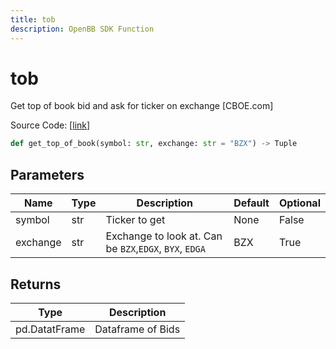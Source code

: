 ```yaml
---
title: tob
description: OpenBB SDK Function
---
```


# tob

Get top of book bid and ask for ticker on exchange [CBOE.com]

Source Code: [[link](https://github.com/OpenBB-finance/OpenBBTerminal/tree/main/openbb_terminal/stocks/cboe_model.py#L12)]

```python
def get_top_of_book(symbol: str, exchange: str = "BZX") -> Tuple
```
## Parameters

| Name | Type | Description | Default | Optional |
| ---- | ---- | ----------- | ------- | -------- |
| symbol | str | Ticker to get | None | False |
| exchange | str | Exchange to look at.  Can be `BZX`,`EDGX`, `BYX`, `EDGA` | BZX | True |

## Returns

| Type | Description |
| ---- | ----------- |
| pd.DatatFrame | Dataframe of Bids |

